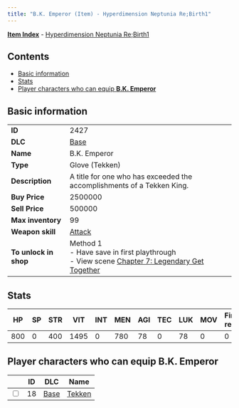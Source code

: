 ```yaml
---
title: "B.K. Emperor (Item) - Hyperdimension Neptunia Re;Birth1"
---
```


[**Item Index**](/neptunia/rb1/item/index.html) - [Hyperdimension Neptunia Re;Birth1](/neptunia/rb1)

## Contents

- [Basic information](#basic-information)
- [Stats](#stats)
- [Player characters who can equip **B.K. Emperor**](#player-characters-who-can-equip-bk-emperor)

## Basic information

|   |   |
| -- | -- |
| **ID** | 2427 |
| **DLC** | [Base](/neptunia/rb1/dlc/1-base.html) |
| **Name** | B.K. Emperor |
| **Type** | Glove (Tekken) |
| **Description** | A title for one who has exceeded the accomplishments of a Tekken King. |
| **Buy Price** | 2500000 |
| **Sell Price** | 500000 |
| **Max inventory** | 99 |
| **Weapon skill** | [Attack](/neptunia/rb1/skill/1-2901-attack.html) |
| **To unlock in shop** | Method 1<br />- Have save in first playthrough<br />- View scene [Chapter 7: Legendary Get Together](/neptunia/rb1/scene/1-726-chapter-7-legendary-get-together.html) |


## Stats

| HP | SP | STR | VIT | INT | MEN | AGI | TEC | LUK | MOV | Fire res. | Ice res. | Wind res. | Lightning res. |
| -- | -- | --- | --- | --- | --- | --- | --- | --- | --- | --------- | -------- | --------- | -------------- |
| 800 | 0 | 400 | 1495 | 0 | 780 | 78 | 0 | 78 | 0 | 0 | 0 | 0 | 0 |


## Player characters who can equip **B.K. Emperor**

|    | ID | DLC | Name |
| -- | -- | --- | ---- |
| <input type="checkbox" id="rb1-player-1-18" class="trackbox" /> | 18 | [Base](/neptunia/rb1/dlc/1-base.html) | [Tekken](/neptunia/rb1/player/1-18-tekken.html) |
